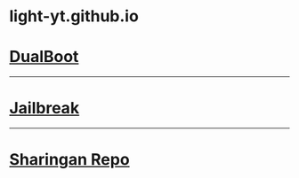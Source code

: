 # light-yt.github.io



# [DualBoot](https://light-yt.github.io/dualboot)


<hr>


# [Jailbreak](https://light-yt.github.io/jailbreak)


<hr>


# [Sharingan Repo](https://repo.sharingan.ml)
